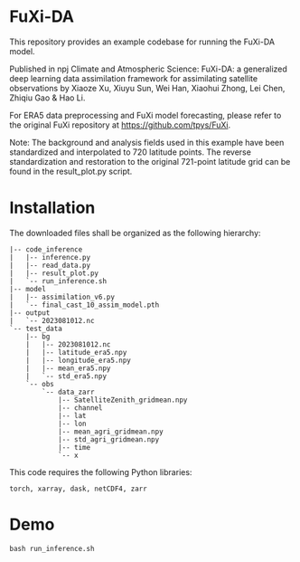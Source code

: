 # FuXi-DA
This repository provides an example codebase for running the FuXi-DA model.

Published in npj Climate and Atmospheric Science: FuXi-DA: a generalized deep learning data assimilation framework for assimilating satellite observations
by Xiaoze Xu, Xiuyu Sun, Wei Han, Xiaohui Zhong, Lei Chen, Zhiqiu Gao & Hao Li.

For ERA5 data preprocessing and FuXi model forecasting, please refer to the original FuXi repository at https://github.com/tpys/FuXi.

Note: The background and analysis fields used in this example have been standardized and interpolated to 720 latitude points. The reverse standardization and restoration to the original 721-point latitude grid can be found in the result_plot.py script.

# Installation
The downloaded files shall be organized as the following hierarchy:
```text 
|-- code_inference
|   |-- inference.py
|   |-- read_data.py
|   |-- result_plot.py
|   `-- run_inference.sh
|-- model
|   |-- assimilation_v6.py
|   `-- final_cast_10_assim_model.pth
|-- output
|   `-- 2023081012.nc
`-- test_data
    |-- bg
    |   |-- 2023081012.nc
    |   |-- latitude_era5.npy
    |   |-- longitude_era5.npy
    |   |-- mean_era5.npy
    |   `-- std_era5.npy
    `-- obs
        `-- data_zarr
            |-- SatelliteZenith_gridmean.npy
            |-- channel
            |-- lat
            |-- lon
            |-- mean_agri_gridmean.npy
            |-- std_agri_gridmean.npy
            |-- time
            `-- x
```
This code requires the following Python libraries:
```text 
torch, xarray, dask, netCDF4, zarr
```

# Demo
```text 
bash run_inference.sh
```
